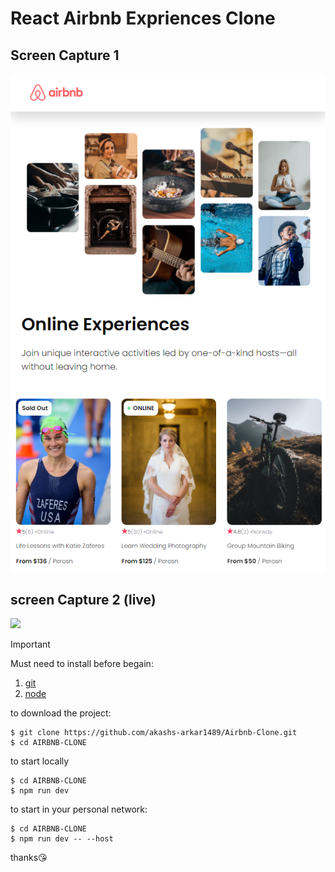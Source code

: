 # React Airbnb Expriences Clone

## Screen Capture 1

![](./Screenshot.png)

## screen Capture 2 (live)

![](./airbnb_expriences_clone.gif)

> [!IMPORTANT]
> Must need to install before begain:
> 1. [git](https://git-scm.com/downloads)
> 2. [node](https://nodejs.org/en)

to download the project:
````
$ git clone https://github.com/akashs-arkar1489/Airbnb-Clone.git
$ cd AIRBNB-CLONE
````

to start locally
````
$ cd AIRBNB-CLONE
$ npm run dev
````

to start in your personal network:
````
$ cd AIRBNB-CLONE
$ npm run dev -- --host
````

thanks😘